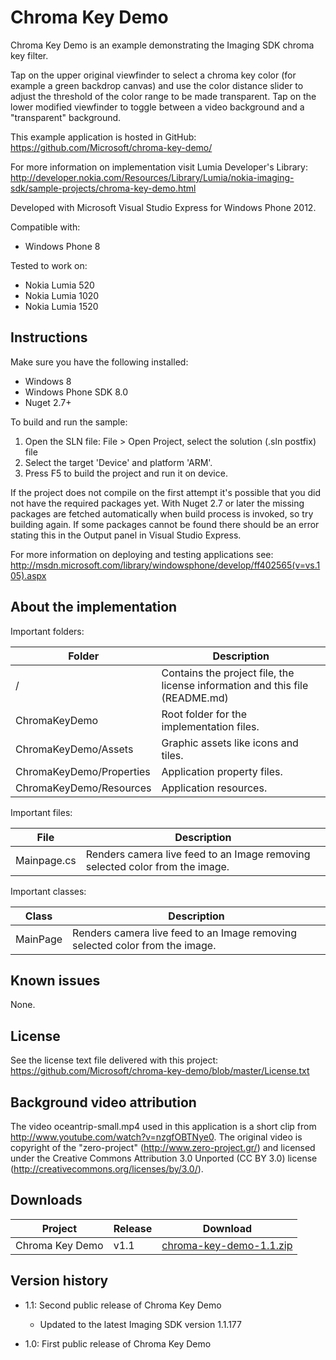 Chroma Key Demo
===============

Chroma Key Demo is an example demonstrating the Imaging SDK chroma key filter.

Tap on the upper original viewfinder to select a chroma key color (for example a
green backdrop canvas) and use the color distance slider to adjust the threshold
of the color range to be made transparent. Tap on the lower modified viewfinder
to toggle between a video background and a "transparent" background.

This example application is hosted in GitHub:
https://github.com/Microsoft/chroma-key-demo/

For more information on implementation visit Lumia Developer's Library:
http://developer.nokia.com/Resources/Library/Lumia/nokia-imaging-sdk/sample-projects/chroma-key-demo.html

Developed with Microsoft Visual Studio Express for Windows Phone 2012.

Compatible with:

 * Windows Phone 8

Tested to work on:

 * Nokia Lumia 520
 * Nokia Lumia 1020
 * Nokia Lumia 1520


Instructions
------------

Make sure you have the following installed:

* Windows 8
* Windows Phone SDK 8.0
* Nuget 2.7+

To build and run the sample:

1. Open the SLN file:
   File > Open Project, select the solution (.sln postfix) file
2. Select the target 'Device' and platform 'ARM'.
3. Press F5 to build the project and run it on device.

If the project does not compile on the first attempt it's possible that you
did not have the required packages yet. With Nuget 2.7 or later the missing
packages are fetched automatically when build process is invoked, so try
building again. If some packages cannot be found there should be an
error stating this in the Output panel in Visual Studio Express.

For more information on deploying and testing applications see:
http://msdn.microsoft.com/library/windowsphone/develop/ff402565(v=vs.105).aspx


About the implementation
------------------------

Important folders:

| Folder | Description |
| ------ | ----------- |
| / | Contains the project file, the license information and this file (README.md) |
| ChromaKeyDemo | Root folder for the implementation files.  |
| ChromaKeyDemo/Assets | Graphic assets like icons and tiles. |
| ChromaKeyDemo/Properties | Application property files. |
| ChromaKeyDemo/Resources | Application resources. |

Important files:

| File | Description |
| ---- | ----------- |
| Mainpage.cs | Renders camera live feed to an Image removing selected color from the image. |

Important classes:

| Class | Description |
| ----- | ----------- |
| MainPage | Renders camera live feed to an Image removing selected color from the image. |


Known issues
------------

None.


License
-------

See the license text file delivered with this project: https://github.com/Microsoft/chroma-key-demo/blob/master/License.txt


Background video attribution
----------------------------

The video oceantrip-small.mp4 used in this application is a short clip from
http://www.youtube.com/watch?v=nzgfOBTNye0. The original video is copyright of the
"zero-project" (http://www.zero-project.gr/) and licensed under the Creative Commons
Attribution 3.0 Unported (CC BY 3.0) license (http://creativecommons.org/licenses/by/3.0/).


Downloads
---------

| Project | Release | Download |
| ------- | --------| -------- |
| Chroma Key Demo | v1.1 | [chroma-key-demo-1.1.zip](https://github.com/Microsoft/chroma-key-demo/archive/v1.1.zip) |


Version history
---------------

* 1.1: Second public release of Chroma Key Demo
  - Updated to the latest Imaging SDK version 1.1.177

* 1.0: First public release of Chroma Key Demo
